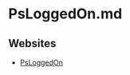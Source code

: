 # PsLoggedOn.md

## Websites

* [PsLoggedOn](https://learn.microsoft.com/en-us/sysinternals/downloads/psloggedon)
